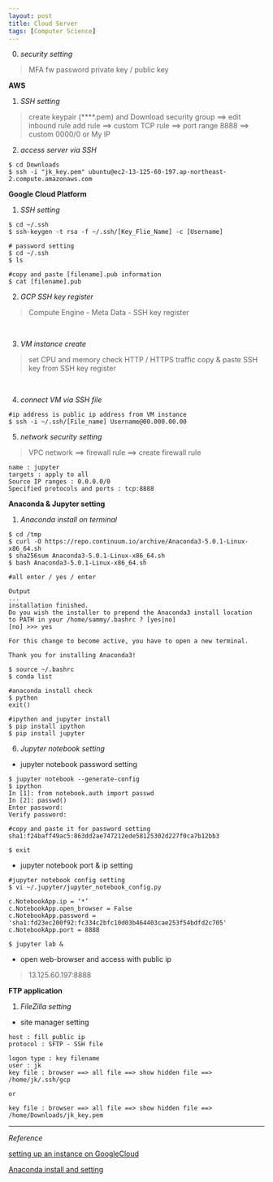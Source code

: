 ```yaml
---
layout: post
title: Cloud Server
tags: [Computer Science]
---
```


0. *security setting*

> MFA
> fw
> password
>private key / public key


**AWS**

1. *SSH setting*
>create keypair (****.pem) and Download
>security group ==> edit inbound rule
>add rule ==> custom TCP rule ==> port range 8888 ==> custom 0000/0 or My IP


2. *access server via SSH*

```
$ cd Downloads
$ ssh -i "jk_key.pem" ubuntu@ec2-13-125-60-197.ap-northeast-2.compute.amazonaws.com
```


**Google Cloud Platform**

1. *SSH setting*

```
$ cd ~/.ssh
$ ssh-keygen -t rsa -f ~/.ssh/[Key_Flie_Name] -c [Username]

# password setting
$ cd ~/.ssh
$ ls

#copy and paste [filename].pub information
$ cat [filename].pub
```

2. *GCP SSH key register*
>Compute Engine - Meta Data - SSH key
>register

<br/>

3. *VM instance create*
>set CPU and memory
>check HTTP / HTTPS traffic
>copy & paste SSH key from SSH key register

<br/>

4. *connect VM via SSH file*

```
#ip address is public ip address from VM instance
$ ssh -i ~/.ssh/[File_name] Username@00.000.00.00
```

5. *network security setting*

>VPC network ==> firewall rule ==> create firewall rule

```
name : jupyter
targets : apply to all
Source IP ranges : 0.0.0.0/0
Specified protocols and ports : tcp:8888
```


**Anaconda & Jupyter setting**


1. *Anaconda install on terminal*

```
$ cd /tmp
$ curl -O https://repo.continuum.io/archive/Anaconda3-5.0.1-Linux-x86_64.sh
$ sha256sum Anaconda3-5.0.1-Linux-x86_64.sh
$ bash Anaconda3-5.0.1-Linux-x86_64.sh

#all enter / yes / enter

Output
...
installation finished.
Do you wish the installer to prepend the Anaconda3 install location
to PATH in your /home/sammy/.bashrc ? [yes|no]
[no] >>> yes

For this change to become active, you have to open a new terminal.

Thank you for installing Anaconda3!

$ source ~/.bashrc
$ conda list

#anaconda install check
$ python
exit()

#ipython and jupyter install
$ pip install ipython
$ pip install jupyter

```

6. *Jupyter notebook setting*

- jupyter notebook password setting

```
$ jupyter notebook --generate-config
$ ipython
In [1]: from notebook.auth import passwd
In [2]: passwd()
Enter password:
Verify password:

#copy and paste it for password setting
sha1:f24baff49ac5:863dd2ae747212ede58125302d227f0ca7b12bb3

$ exit
```

- jupyter notebook port & ip setting


```
#jupyter notebook config setting
$ vi ~/.jupyter/jupyter_notebook_config.py

c.NotebookApp.ip = ‘*’
c.NotebookApp.open_browser = False
c.NotebookApp.password = 'sha1:fd23ec200f92:fc334c2bfc10d03b464403cae253f54bdfd2c705'
c.NotebookApp.port = 8888

$ jupyter lab &
```

- open web-browser and access with public ip
>13.125.60.197:8888



**FTP application**

1. *FileZilla setting*

- site manager setting

```
host : fill public ip
protocol : SFTP - SSH file

logon type : key filename
user : jk
key file : browser ==> all file ==> show hidden file ==> /home/jk/.ssh/gcp

or

key file : browser ==> all file ==> show hidden file ==> /home/Downloads/jk_key.pem
```

***

*Reference*


[setting up an instance on GoogleCloud](https://minus31.github.io/blog/setupgcp/)

[Anaconda install and setting](https://www.digitalocean.com/community/tutorials/how-to-install-the-anaconda-python-distribution-on-ubuntu-16-04)
